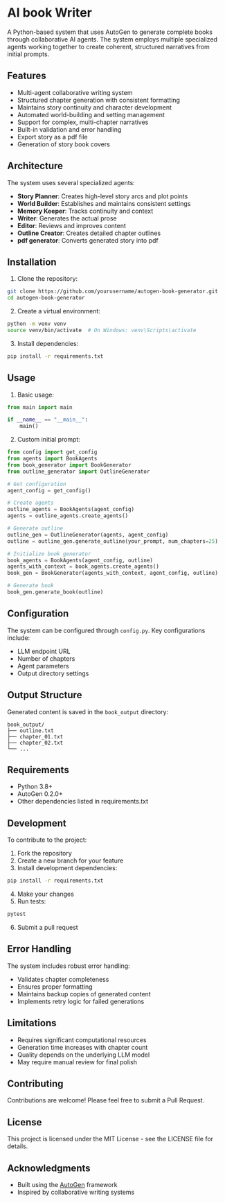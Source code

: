 # AI book Writer

A Python-based system that uses AutoGen to generate complete books through collaborative AI agents. The system employs multiple specialized agents working together to create coherent, structured narratives from initial prompts.

## Features

- Multi-agent collaborative writing system
- Structured chapter generation with consistent formatting
- Maintains story continuity and character development
- Automated world-building and setting management
- Support for complex, multi-chapter narratives
- Built-in validation and error handling
- Export story as a pdf file
- Generation of story book covers

## Architecture

The system uses several specialized agents:

- **Story Planner**: Creates high-level story arcs and plot points
- **World Builder**: Establishes and maintains consistent settings
- **Memory Keeper**: Tracks continuity and context
- **Writer**: Generates the actual prose
- **Editor**: Reviews and improves content
- **Outline Creator**: Creates detailed chapter outlines
- **pdf generator**: Converts generated story into pdf

## Installation

1. Clone the repository:
```bash
git clone https://github.com/yourusername/autogen-book-generator.git
cd autogen-book-generator
```

2. Create a virtual environment:
```bash
python -m venv venv
source venv/bin/activate  # On Windows: venv\Scripts\activate
```

3. Install dependencies:
```bash
pip install -r requirements.txt
```

## Usage

1. Basic usage:
```python
from main import main

if __name__ == "__main__":
    main()
```

2. Custom initial prompt:
```python
from config import get_config
from agents import BookAgents
from book_generator import BookGenerator
from outline_generator import OutlineGenerator

# Get configuration
agent_config = get_config()

# Create agents
outline_agents = BookAgents(agent_config)
agents = outline_agents.create_agents()

# Generate outline
outline_gen = OutlineGenerator(agents, agent_config)
outline = outline_gen.generate_outline(your_prompt, num_chapters=25)

# Initialize book generator
book_agents = BookAgents(agent_config, outline)
agents_with_context = book_agents.create_agents()
book_gen = BookGenerator(agents_with_context, agent_config, outline)

# Generate book
book_gen.generate_book(outline)
```

## Configuration

The system can be configured through `config.py`. Key configurations include:

- LLM endpoint URL
- Number of chapters
- Agent parameters
- Output directory settings

## Output Structure

Generated content is saved in the `book_output` directory:
```
book_output/
├── outline.txt
├── chapter_01.txt
├── chapter_02.txt
└── ...
```

## Requirements

- Python 3.8+
- AutoGen 0.2.0+
- Other dependencies listed in requirements.txt

## Development

To contribute to the project:

1. Fork the repository
2. Create a new branch for your feature
3. Install development dependencies:
```bash
pip install -r requirements.txt
```
4. Make your changes
5. Run tests:
```bash
pytest
```
6. Submit a pull request

## Error Handling

The system includes robust error handling:
- Validates chapter completeness
- Ensures proper formatting
- Maintains backup copies of generated content
- Implements retry logic for failed generations

## Limitations

- Requires significant computational resources
- Generation time increases with chapter count
- Quality depends on the underlying LLM model
- May require manual review for final polish

## Contributing

Contributions are welcome! Please feel free to submit a Pull Request.

## License

This project is licensed under the MIT License - see the LICENSE file for details.

## Acknowledgments

- Built using the [AutoGen](https://github.com/microsoft/autogen) framework
- Inspired by collaborative writing systems
